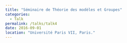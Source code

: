 ```yaml
---
title: "Séminaire de Théorie des modèles et Groupes"
categories:
  - Talk
permalink: /talks/talk4
date: 2016-09-01
location: "Université Paris VII, Paris."
---
```

